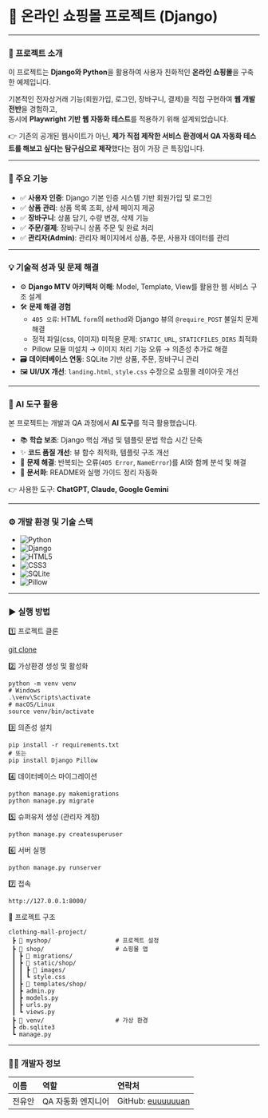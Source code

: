 # 🛒 온라인 쇼핑몰 프로젝트 (Django)

---

### 🌟 프로젝트 소개
이 프로젝트는 **Django와 Python**을 활용하여 사용자 친화적인 **온라인 쇼핑몰**을 구축한 예제입니다.  

기본적인 전자상거래 기능(회원가입, 로그인, 장바구니, 결제)을 직접 구현하여 **웹 개발 전반**을 경험하고,  
동시에 **Playwright 기반 웹 자동화 테스트**를 적용하기 위해 설계되었습니다.  

👉 기존의 공개된 웹사이트가 아닌, **제가 직접 제작한 서비스 환경에서 QA 자동화 테스트를 해보고 싶다는 탐구심으로 제작**했다는 점이 가장 큰 특징입니다.

---

### 🚀 주요 기능
- ✅ **사용자 인증**: Django 기본 인증 시스템 기반 회원가입 및 로그인  
- ✅ **상품 관리**: 상품 목록 조회, 상세 페이지 제공  
- ✅ **장바구니**: 상품 담기, 수량 변경, 삭제 기능  
- ✅ **주문/결제**: 장바구니 상품 주문 및 완료 처리  
- ✅ **관리자(Admin)**: 관리자 페이지에서 상품, 주문, 사용자 데이터를 관리  

---

### 💡 기술적 성과 및 문제 해결
- ⚙️ **Django MTV 아키텍처 이해**: Model, Template, View를 활용한 웹 서비스 구조 설계  
- 🛠️ **문제 해결 경험**  
  - `405 오류`: HTML `form`의 `method`와 Django 뷰의 `@require_POST` 불일치 문제 해결  
  - 정적 파일(css, 이미지) 미적용 문제: `STATIC_URL`, `STATICFILES_DIRS` 최적화  
  - Pillow 모듈 미설치 → 이미지 처리 기능 오류 → 의존성 추가로 해결  
- 🗃️ **데이터베이스 연동**: SQLite 기반 상품, 주문, 장바구니 관리  
- 🖼️ **UI/UX 개선**: `landing.html`, `style.css` 수정으로 쇼핑몰 레이아웃 개선  

---

### 🤖 AI 도구 활용
본 프로젝트는 개발과 QA 과정에서 **AI 도구**를 적극 활용했습니다.  

- 📚 **학습 보조**: Django 핵심 개념 및 템플릿 문법 학습 시간 단축  
- ✨ **코드 품질 개선**: 뷰 함수 최적화, 템플릿 구조 개선  
- 🧩 **문제 해결**: 반복되는 오류(`405 Error`, `NameError`)를 AI와 함께 분석 및 해결  
- 📝 **문서화**: README와 실행 가이드 정리 자동화  

👉 사용한 도구: **ChatGPT, Claude, Google Gemini**  

---

### ⚙️ 개발 환경 및 기술 스택
- ![Python](https://img.shields.io/badge/Python-3.13.2-3776AB?style=flat-square&logo=python&logoColor=white)  
- ![Django](https://img.shields.io/badge/Django-5.2.6-092E20?style=flat-square&logo=django&logoColor=white)  
- ![HTML5](https://img.shields.io/badge/HTML5-E34F26?style=flat-square&logo=html5&logoColor=white)  
- ![CSS3](https://img.shields.io/badge/CSS3-1572B6?style=flat-square&logo=css3&logoColor=white)  
- ![SQLite](https://img.shields.io/badge/SQLite-003B57?style=flat-square&logo=sqlite&logoColor=white)  
- ![Pillow](https://img.shields.io/badge/Pillow-Image%20Library-yellow?style=flat-square)  

---

### ▶ 실행 방법

1️⃣ 프로젝트 클론  

[git clone](https://github.com/your-username/your-repository.git)


2️⃣ 가상환경 생성 및 활성화

```
python -m venv venv
# Windows
.\venv\Scripts\activate
# macOS/Linux
source venv/bin/activate
```
3️⃣ 의존성 설치

```
pip install -r requirements.txt
# 또는
pip install Django Pillow
```
4️⃣ 데이터베이스 마이그레이션

```
python manage.py makemigrations
python manage.py migrate
```
5️⃣ 슈퍼유저 생성 (관리자 계정)

```
python manage.py createsuperuser
```
6️⃣ 서버 실행

```
python manage.py runserver
```
7️⃣ 접속

```
http://127.0.0.1:8000/
```

📂 프로젝트 구조
```
clothing-mall-project/
 ┣ 📂 myshop/                  # 프로젝트 설정
 ┣ 📂 shop/                    # 쇼핑몰 앱
 ┃ ┣ 📂 migrations/
 ┃ ┣ 📂 static/shop/
 ┃ ┃ ┣ 📂 images/
 ┃ ┃ ┗ style.css
 ┃ ┣ 📂 templates/shop/
 ┃ ┣ admin.py
 ┃ ┣ models.py
 ┃ ┣ urls.py
 ┃ ┗ views.py
 ┣ 📂 venv/                    # 가상 환경
 ┣ db.sqlite3
 ┗ manage.py
```
---

### 🧑‍💻 개발자 정보

| 이름   | 역할               | 연락처                                                                 |
| :----- | :----------------- | :--------------------------------------------------------------------- |
| 전유안 | QA 자동화 엔지니어 | GitHub: [euuuuuuan](https://github.com/euuuuuuan)
